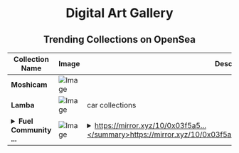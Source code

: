 <div align="center">

# Digital Art Gallery

## Trending Collections on OpenSea

| Collection Name                       | Image                                                                                     | Description                       | OpenSea Link                                                                                          |
|---------------------------------------|-------------------------------------------------------------------------------------------|-----------------------------------|--------------------------------------------------------------------------------------------------------|
| **Moshicam** | ![Image](https://i.seadn.io/s/raw/files/ee618e4a8d352ad2f9d1cc4e24482a7f.png?w=500&auto=format?w=200&auto=format) |  | <details><summary>Link</summary>[Moshicam](https://opensea.io/collection/moshicam-4708)</details> |
| **Lamba** | ![Image](https://i.seadn.io/s/raw/files/daf14e29b4291255641762da1866007b.jpg?w=500&auto=format?w=200&auto=format) | car collections | <details><summary>Link</summary>[Lamba](https://opensea.io/collection/lamba-64)</details> |
| **<details><summary>Fuel Community ...</summary>Fuel Community Expansion</details>** | ![Image](https://i.seadn.io/s/raw/files/b45730aeec7e76041ebad867e1ba0e33.png?w=500&auto=format?w=200&auto=format) | <details><summary>https://mirror.xyz/10/0x03f5a5...</summary>https://mirror.xyz/10/0x03f5a5799e77392b7beb1dafda24a2b8fd51a57d</details> | <details><summary>Link</summary>[Fuel Community Expansion](https://opensea.io/collection/fuel-community-expansion)</details> |

</div>